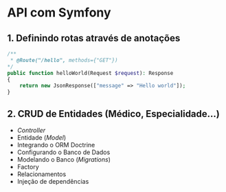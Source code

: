 # API com Symfony

## 1. Definindo rotas através de anotações

```php
/**
 * @Route("/hello", methods={"GET"})
*/
public function helloWorld(Request $request): Response
{
    return new JsonResponse(["message" => "Hello world"]);
}
```

## 2. CRUD de Entidades (Médico, Especialidade...)

- _Controller_
- Entidade (_Model_)
- Integrando o ORM Doctrine
- Configurando o Banco de Dados
- Modelando o Banco (_Migrations_)
- Factory
- Relacionamentos
- Injeção de dependências
